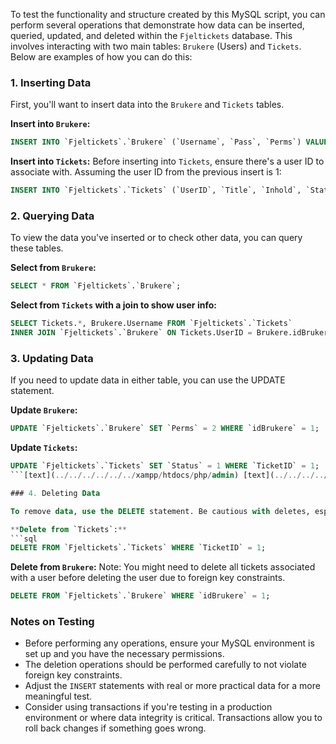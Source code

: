 To test the functionality and structure created by this MySQL script, you can perform several operations that demonstrate how data can be inserted, queried, updated, and deleted within the `Fjeltickets` database. This involves interacting with two main tables: `Brukere` (Users) and `Tickets`. Below are examples of how you can do this:

### 1. Inserting Data

First, you'll want to insert data into the `Brukere` and `Tickets` tables.

**Insert into `Brukere`:**
```sql
INSERT INTO `Fjeltickets`.`Brukere` (`Username`, `Pass`, `Perms`) VALUES ('user1', 'password123', 1);
```

**Insert into `Tickets`:**
Before inserting into `Tickets`, ensure there's a user ID to associate with. Assuming the user ID from the previous insert is 1:
```sql
INSERT INTO `Fjeltickets`.`Tickets` (`UserID`, `Title`, `Inhold`, `Status`) VALUES (1, 'Test Ticket', 'This is a test ticket.', 0);
```

### 2. Querying Data

To view the data you've inserted or to check other data, you can query these tables.

**Select from `Brukere`:**
```sql
SELECT * FROM `Fjeltickets`.`Brukere`;
```

**Select from `Tickets` with a join to show user info:**
```sql
SELECT Tickets.*, Brukere.Username FROM `Fjeltickets`.`Tickets` 
INNER JOIN `Fjeltickets`.`Brukere` ON Tickets.UserID = Brukere.idBrukere;
```

### 3. Updating Data

If you need to update data in either table, you can use the UPDATE statement.

**Update `Brukere`:**
```sql
UPDATE `Fjeltickets`.`Brukere` SET `Perms` = 2 WHERE `idBrukere` = 1;
```

**Update `Tickets`:**
```sql
UPDATE `Fjeltickets`.`Tickets` SET `Status` = 1 WHERE `TicketID` = 1;
```[text](../../../../../../xampp/htdocs/php/admin) [text](../../../../../../xampp/htdocs/php/db_connect.php) [text](../../../../../../xampp/htdocs/php/index.php) [text](../../../../../../xampp/htdocs/php/login.php) [text](../../../../../../xampp/htdocs/php/logout.php) [text](../../../../../../xampp/htdocs/php/register_process.php) [text](../../../../../../xampp/htdocs/php/register.php) [text](../../../../../../xampp/htdocs/php/style.css) [text](../../../../../../xampp/htdocs/php/tickets-post.php) [text](../../../../../../xampp/htdocs/php/tickets.php)

### 4. Deleting Data

To remove data, use the DELETE statement. Be cautious with deletes, especially if your tables have foreign key relationships.

**Delete from `Tickets`:**
```sql
DELETE FROM `Fjeltickets`.`Tickets` WHERE `TicketID` = 1;
```

**Delete from `Brukere`:**
Note: You might need to delete all tickets associated with a user before deleting the user due to foreign key constraints.
```sql
DELETE FROM `Fjeltickets`.`Brukere` WHERE `idBrukere` = 1;
```

### Notes on Testing

- Before performing any operations, ensure your MySQL environment is set up and you have the necessary permissions.
- The deletion operations should be performed carefully to not violate foreign key constraints.
- Adjust the `INSERT` statements with real or more practical data for a more meaningful test.
- Consider using transactions if you're testing in a production environment or where data integrity is critical. Transactions allow you to roll back changes if something goes wrong.